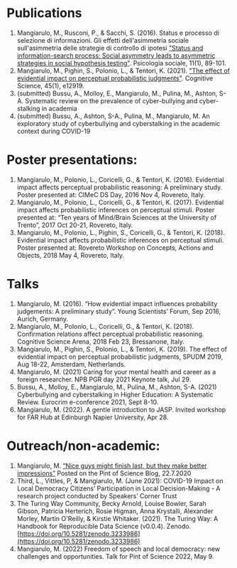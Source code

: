 # Publications

1. Mangiarulo, M., Rusconi, P., & Sacchi, S. (2016). Status e processo di selezione di informazioni. Gli effetti dell'asimmetria sociale sull'asimmetria delle strategie di controllo di ipotesi ["Status and information-search process: Social asymmetry leads to asymmetric strategies in social hypothesis testing"](https://psycnet.apa.org/record/2016-42454-005). Psicologia sociale, 11(1), 89-101.
2. Mangiarulo, M., Pighin, S., Polonio, L., & Tentori, K. (2021). ["The effect of evidential impact on perceptual probabilistic judgments"](https://onlinelibrary.wiley.com/doi/full/10.1111/cogs.12919). Cognitive Science, 45(1), e12919.
3. (submitted) Bussu, A., Molloy, E., Mangiarulo, M., Pulina, M., Ashton, S-A. Systematic review on the prevalence of cyber-bullying and cyber-stalking in academia
4. (submitted) Bussu, A., Ashton, S-A., Pulina, M., Mangiarulo, M. An exploratory study of cyberbullying and cyberstalking in the academic context during COVID-19

# Poster presentations:

1. Mangiarulo, M., Polonio, L., Coricelli, G., & Tentori, K. (2016). Evidential impact affects perceptual probabilistic reasoning: A preliminary study. Poster presented at: CIMeC DS Day, 2016 Nov 4, Rovereto, Italy.
2. Mangiarulo, M., Polonio, L., Coricelli, G., & Tentori, K. (2017). Evidential impact affects probabilistic inferences on perceptual stimuli. Poster presented at: “Ten years of Mind/Brain Sciences at the University of Trento”, 2017 Oct 20-21, Rovereto, Italy.	
3. Mangiarulo, M., Polonio, L., Pighin, S., Coricelli, G., & Tentori, K. (2018). Evidential impact affects probabilistic inferences on perceptual stimuli. Poster presented at: Rovereto Workshop on Concepts, Actions and Objects, 2018 May 4, Rovereto, Italy.

# Talks	

1. Mangiarulo, M. (2016). “How evidential impact influences probability judgements: A preliminary study”. Young Scientists’ Forum, Sep 2016, Aurich, Germany.
2. Mangiarulo, M., Polonio, L., Coricelli, G., & Tentori, K. (2018). Confirmation relations affect perceptual probabilistic reasoning. Cognitive Science Arena, 2018 Feb 23, Bressanone, Italy.
3. Mangiarulo, M., Pighin, S., Polonio, L., & Tentori, K. (2019). The effect of evidential impact on perceptual probabilistic judgments, SPUDM 2019, Aug 18-22, Amsterdam, Netherlands.
4. Mangiarulo, M. (2021) Caring for your mental health and career as a foreign researcher. NPB PGR day 2021 Keynote talk, Jul 29.
5. Bussu, A., Molloy, E., Mangiarulo, M., Pulina, M., Ashton, S-A. (2021) Cyberbullying and cyberstalking in Higher Education: A Systematic Review. Eurocrim e-conference 2021, Sept 8-10.
6. Mangiarulo, M. (2022). A gentle introduction to JASP. Invited workshop for FAR Hub at Edinburgh Napier University, Apr 28.


# Outreach/non-academic:

1. Mangiarulo, M. [“Nice guys might finish last, but they make better impressions”](https://pintofscience.co.uk/blog/nice-guys-might-finish-last-but-they-make-better-impressions/) Posted on the Pint of Science Blog, 22.7.2020
2. Third, L., Vittles, P, & Mangiarulo, M. (June 2021): COVID-19 Impact on Local Democracy Citizens’  Participation in Local Decision-Making - A research project conducted by Speakers’ Corner Trust
3. The Turing Way Community, Becky Arnold, Louise Bowler, Sarah Gibson, Patricia Herterich,  Rosie Higman, Anna Krystalli, Alexander Morley, Martin O'Reilly, & Kirstie Whitaker. (2021). The  Turing Way: A Handbook for Reproducible Data Science (v0.0.4). Zenodo.  
[https://doi.org/10.5281/zenodo.3233986](https://doi.org/10.5281/zenodo.3233986)
4. Mangiarulo, M. (2022) Freedom of speech and local democracy: new challenges and opportunities. Talk for Pint of Science 2022, May 9.
